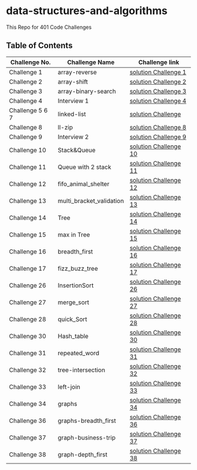# data-structures-and-algorithms
This Repo for 401 Code Challenges 

## Table of Contents

| Challenge No. | Challenge Name | Challenge link |
| --- | --- | --- |
| Challenge 1 |  array-reverse | [solution Challenge 1](https://github.com/NiveenAlSmadi/data-structures-and-algorithms/blob/main/challenges/array_reverse/README.md) |
| Challenge 2|  array-shift |[solution Challenge 2](https://github.com/NiveenAlSmadi/data-structures-and-algorithms/blob/main/challenges/array_shift/README.md) |
| Challenge 3| array-binary-search   |[solution Challenge 3](https://github.com/NiveenAlSmadi/data-structures-and-algorithms/blob/main/challenges/array_binary_search/README.md)|
| Challenge 4|  Interview 1 |[solution Challenge 4](https://docs.google.com/spreadsheets/d/1QAqFmAar__1NAZXZnV552ZY-tjh-HnvDEqDysWngaDs/edit?usp=sharing)|
| Challenge 5 6 7| linked-list |[solution Challenge](https://github.com/NiveenAlSmadi/data-structures-and-algorithms/blob/main/Data-structures/linked_list/README.md)|
| Challenge 8|  ll-zip   |[solution Challenge 8](https://github.com/NiveenAlSmadi/data-structures-and-algorithms/blob/main/challenges/ll_zip/README.md)|
| Challenge 9|  Interview 2   |[solution Challenge 9](https://docs.google.com/spreadsheets/d/1mmmp01W54UL7W3Bam8q-XkdVdtf-VES0d0ojhaMsVlk/edit#gid=1807550832)|
| Challenge 10| Stack&Queue  |[solution Challenge 10](https://github.com/NiveenAlSmadi/data-structures-and-algorithms/blob/main/Data-structures/stacks_and_queues/README.md)|
| Challenge 11| Queue with 2 stack  |[solution Challenge 11](https://github.com/NiveenAlSmadi/data-structures-and-algorithms/blob/main/challenges/queue_with_stacks/README.md)|
| Challenge 12| fifo_animal_shelter |[solution Challenge 12](https://github.com/NiveenAlSmadi/data-structures-and-algorithms/blob/main/challenges/fifo_animal_shelter/README.md)|
| Challenge 13| multi_bracket_validation |[solution Challenge 13](https://github.com/NiveenAlSmadi/data-structures-and-algorithms/blob/main/challenges/multi_bracket_validation/README.md)|
| Challenge 14| Tree |[solution Challenge 14](https://github.com/NiveenAlSmadi/data-structures-and-algorithms/blob/main/Data-structures/trees/README.md)|
| Challenge 15| max in Tree |[solution Challenge 15](https://github.com/NiveenAlSmadi/data-structures-and-algorithms/blob/main/Data-structures/trees/README.md)|
| Challenge 16| breadth_first |[solution Challenge 16](https://github.com/NiveenAlSmadi/data-structures-and-algorithms/blob/main/Data-structures/trees/README.md)|
| Challenge 17| fizz_buzz_tree |[solution Challenge 17](https://github.com/NiveenAlSmadi/data-structures-and-algorithms/blob/main/Data-structures/trees/README.md)|
| Challenge 26| InsertionSort |[solution Challenge 26](https://github.com/NiveenAlSmadi/data-structures-and-algorithms/blob/main/challenges/Insertion_Sort/README.md)|
| Challenge 27| merge_sort |[solution Challenge 27](https://github.com/NiveenAlSmadi/data-structures-and-algorithms/blob/main/challenges/merge_sort/README.md)|
| Challenge 28| quick_Sort |[solution Challenge 28](https://github.com/NiveenAlSmadi/data-structures-and-algorithms/blob/main/challenges/quick_sort/README.md)|
| Challenge 30| Hash_table|[solution Challenge 30](https://github.com/NiveenAlSmadi/data-structures-and-algorithms/blob/main/Data-structures/hash_table/README.md)|
| Challenge 31| repeated_word|[solution Challenge 31](https://github.com/NiveenAlSmadi/data-structures-and-algorithms/blob/main/challenges/hashmap_repeated_word/README.md)|
| Challenge 32| tree-intersection|[solution Challenge 32](https://github.com/NiveenAlSmadi/data-structures-and-algorithms/blob/main/challenges/tree_intersection/README.md)|
| Challenge 33| left-join|[solution Challenge 33](https://github.com/NiveenAlSmadi/data-structures-and-algorithms/blob/main/challenges/left_join/README.md)|
| Challenge 34| graphs |[solution Challenge 34](https://github.com/NiveenAlSmadi/data-structures-and-algorithms/blob/main/Data-structures/graph/README.md)|
| Challenge 36| graphs-breadth_first |[solution Challenge 36](https://github.com/NiveenAlSmadi/data-structures-and-algorithms/blob/main/Data-structures/graph/README.md)|
| Challenge 37| graph-business-trip |[solution Challenge 37](https://github.com/NiveenAlSmadi/data-structures-and-algorithms/blob/main/challenges/graph-business-trip/README.md)|
| Challenge 38| graph-depth_first|[solution Challenge 38](https://github.com/NiveenAlSmadi/data-structures-and-algorithms/blob/main/Data-structures/graph/README.md)|


